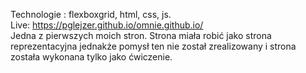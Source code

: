 Technologie : flexboxgrid, html, css, js.
<br>Live: https://pglejzer.github.io/omnie.github.io/
<br>Jedna z pierwszych moich stron. Strona miała robić jako strona reprezentacyjna jednakże pomysł ten nie został zrealizowany i strona została wykonana tylko jako ćwiczenie.
